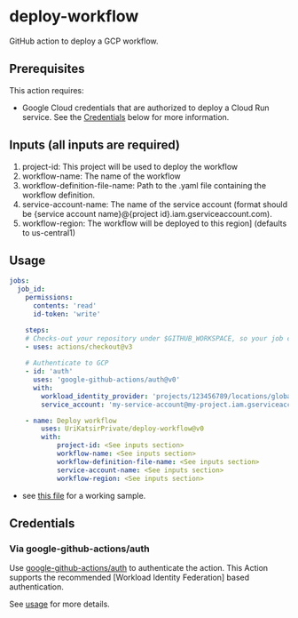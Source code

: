 # deploy-workflow
GitHub action to deploy a GCP workflow.

## Prerequisites
This action requires:
- Google Cloud credentials that are authorized to deploy a Cloud Run service.
  See the [Credentials](#credentials) below for more information.



## Inputs (all inputs are required)
1. project-id: This project will be used to deploy the workflow
2. workflow-name: The name of the workflow
3. workflow-definition-file-name: Path to the .yaml file containing the workflow definition.
4. service-account-name: The name of the service account (format should be {service account name}@{project id}.iam.gserviceaccount.com).
5. workflow-region: The workflow will be deployed to this region] (defaults to us-central1)

## Usage

```yaml
jobs:
  job_id:
    permissions:
      contents: 'read'
      id-token: 'write'

    steps:
    # Checks-out your repository under $GITHUB_WORKSPACE, so your job can access it
    - uses: actions/checkout@v3
    
    # Authenticate to GCP
    - id: 'auth'
      uses: 'google-github-actions/auth@v0'
      with:
        workload_identity_provider: 'projects/123456789/locations/global/workloadIdentityPools/my-pool/providers/my-provider'
        service_account: 'my-service-account@my-project.iam.gserviceaccount.com'

    - name: Deploy workflow
        uses: UriKatsirPrivate/deploy-workflow@v0
        with:
            project-id: <See inputs section>
            workflow-name: <See inputs section>
            workflow-definition-file-name: <See inputs section>
            service-account-name: <See inputs section>
            workflow-region: <See inputs section>
```
* see [this file](https://github.com/UriKatsirPrivate/deploy-gcp-workflow/blob/main/.github/workflows/deploy-workflow.yml) for a working sample.

## Credentials

### Via google-github-actions/auth

Use [google-github-actions/auth](https://github.com/google-github-actions/auth) to authenticate the action. This Action supports the recommended [Workload Identity Federation] based authentication.

See [usage](https://github.com/google-github-actions/auth#usage) for more details.